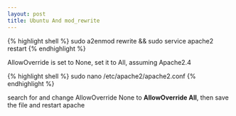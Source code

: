 ```yaml
---
layout: post
title: Ubuntu And mod_rewrite
---
```


{% highlight shell %}
  sudo a2enmod rewrite && sudo service apache2 restart
{% endhighlight %}

<p>AllowOverride is set to None, set it to All, assuming Apache2.4</p>

{% highlight shell %}
  sudo nano /etc/apache2/apache2.conf
{% endhighlight %}

<p>search for <strong><Directory /var/www/></strong> and change AllowOverride None to <strong>AllowOverride All</strong>, then save the file and restart apache</p>
